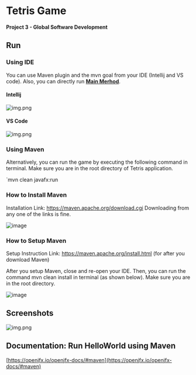Tetris Game
=============

**Project 3 - Global Software Development**

## Run

### Using IDE
You can use Maven plugin and the mvn goal from your IDE (Intellij and VS code). Also, you can directly run 
[**Main Merhod**](src/main/java/org/depaul/app/Main.java).

#### Intellij

![img.png](demo/maven-plugin-intellij.png)

#### VS Code

![img.png](demo/maven-plugin-vscode.png)

### Using Maven

Alternatively, you can run the game by executing the following command in terminal. Make sure you are in the root directory of Tetris application.

`mvn clean javafx:run

### How to Install Maven
Installation Link: https://maven.apache.org/download.cgi
Downloading from any one of the links is fine. 

![image](https://user-images.githubusercontent.com/82549444/140863318-12311fe7-11e9-4385-9a13-751e88c9c44b.png)

### How to Setup Maven
Setup Instruction Link: https://maven.apache.org/install.html  (for after you download Maven)

After you setup Maven, close and re-open your IDE.  Then, you can run the command mvn clean install in terminal (as shown below). Make sure you are in the root directory. 

![image](https://user-images.githubusercontent.com/82549444/140864080-5ae69e27-3939-4cb8-b231-bc183f50b112.png)


## Screenshots
![img.png](demo/screenshot.png)


## Documentation: Run HelloWorld using Maven

[https://openjfx.io/openjfx-docs/#maven](https://openjfx.io/openjfx-docs/#maven)
